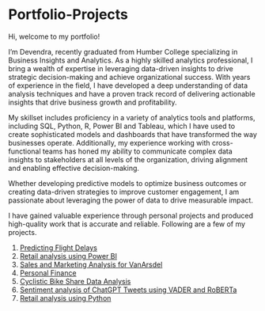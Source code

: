 # Portfolio-Projects
Hi, welcome to my portfolio!

I’m Devendra, recently graduated from Humber College specializing in Business Insights and Analytics. As a highly skilled analytics professional, I bring a wealth of expertise in leveraging data-driven insights to drive strategic decision-making and achieve organizational success. With years of experience in the field, I have developed a deep understanding of data analysis techniques and have a proven track record of delivering actionable insights that drive business growth and profitability.

My skillset includes proficiency in a variety of analytics tools and platforms, including SQL, Python, R, Power BI and Tableau, which I have used to create sophisticated models and dashboards that have transformed the way businesses operate. Additionally, my experience working with cross-functional teams has honed my ability to communicate complex data insights to stakeholders at all levels of the organization, driving alignment and enabling effective decision-making.

Whether developing predictive models to optimize business outcomes or creating data-driven strategies to improve customer engagement, I am passionate about leveraging the power of data to drive measurable impact.

I have gained valuable experience through personal projects and produced high-quality work that is accurate and reliable. Following are a few of my projects.

1. [Predicting Flight Delays](https://github.com/Devendrasingh8/-Predicting_Flight_Delays)
2. [Retail analysis using Power BI](https://github.com/Devendrasingh8/Data-Analysis-and-EDA)
3. [Sales and Marketing Analysis for VanArsdel](https://github.com/Devendrasingh8/Sales-and-Marketing-Analysis-for-VanArsdel)
4. [Personal Finance](https://github.com/Devendrasingh8/Personal_Finance)
5. [Cyclistic Bike Share Data Analysis](https://github.com/Devendrasingh8/Cyclistic-Bike-Share-Data-Analysis)
6. [Sentiment analysis of ChatGPT Tweets using VADER and RoBERTa](https://github.com/Devendrasingh8/Sentiment-analysis-of-ChatGPT-Tweets-using-VADER-and-RoBERTa)
7. [Retail analysis using Python](https://github.com/Devendrasingh8/Business-analytics-and-EDA)
